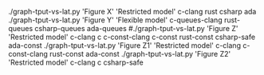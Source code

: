 ./graph-tput-vs-lat.py 'Figure X' 'Restricted model' c-clang rust csharp ada
./graph-tput-vs-lat.py 'Figure Y' 'Flexible model' c-queues-clang rust-queues csharp-queues ada-queues
#./graph-tput-vs-lat.py 'Figure Z' 'Restricted model' c-clang c c-const-clang c-const rust-const csharp-safe ada-const
./graph-tput-vs-lat.py 'Figure Z1' 'Restricted model' c-clang c-const-clang rust-const ada-const
./graph-tput-vs-lat.py 'Figure Z2' 'Restricted model' c-clang c csharp-safe
